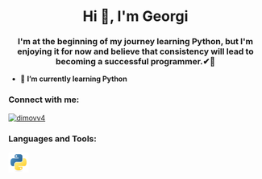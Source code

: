 <h1 align="center">Hi 👋, I'm Georgi</h1>
<h3 align="center"> I'm at the beginning of my journey learning Python, but I'm enjoying it for now and believe that consistency will lead to becoming a successful programmer.✔👀</h3>

- 🌱 **I’m currently learning Python**

<h3 align="left">Connect with me:</h3>
<p align="left">
<a href="https://instagram.com/dimovv4" target="blank"><img align="center" src="https://raw.githubusercontent.com/rahuldkjain/github-profile-readme-generator/master/src/images/icons/Social/instagram.svg" alt="dimovv4" height="30" width="40" /></a>
</p>

<h3 align="left">Languages and Tools:</h3>
<p align="left"> <a href="https://www.python.org" target="_blank" rel="noreferrer"> <img src="https://raw.githubusercontent.com/devicons/devicon/master/icons/python/python-original.svg" alt="python" width="40" height="40"/> </a> </p>
